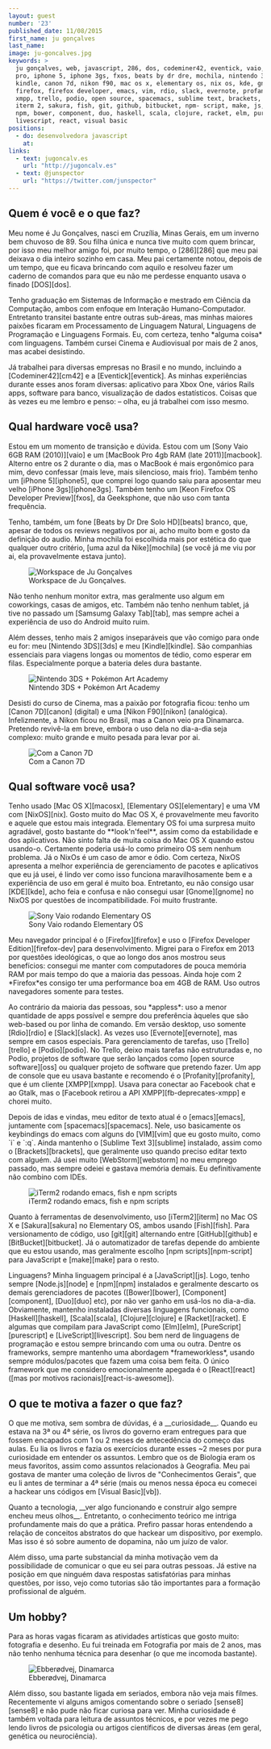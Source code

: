 ```yaml
---
layout: guest
number: '23'
published_date: 11/08/2015
first_name: ju gonçalves
last_name:
image: ju-goncalves.jpg
keywords: >
  ju gonçalves, web, javascript, 286, dos, codeminer42, eventick, vaio, macbook
  pro, iphone 5, iphone 3gs, fxos, beats by dr dre, mochila, nintendo 3ds,
  kindle, canon 7d, nikon f90, mac os x, elementary os, nix os, kde, gnome,
  firefox, firefox developer, emacs, vim, rdio, slack, evernote, profanity,
  xmpp, trello, podio, open source, spacemacs, sublime text, brackets, webstorm,
  iterm 2, sakura, fish, git, github, bitbucket, npm- script, make, js, node,
  npm, bower, component, duo, haskell, scala, clojure, racket, elm, purescript,
  livescript, react, visual basic
positions:
  - do: desenvolvedora javascript
    at:
links:
  - text: jugoncalv.es
    url: "http://jugoncalv.es"
  - text: @junspector
    url: "https://twitter.com/junspector"
---
```


<section class="question">
  <div class="wrapper">
    <div class="question-title-area">
      <h2 class="question-title">Quem é você e o que faz?</h2>
    </div>
    <div class="question-content-area">
      <div class="question-content text">
        <p>
        Meu nome é Ju Gonçalves, nasci em Cruzília, Minas Gerais, em um inverno
        bem chuvoso de 89. Sou filha única e nunca tive muito com quem brincar,
        por isso meu melhor amigo foi, por muito tempo, o [286][286] que meu pai
        deixava o dia inteiro sozinho em casa. Meu pai certamente notou, depois
        de um tempo, que eu ficava brincando com aquilo e resolveu fazer um
        caderno de comandos para que eu não me perdesse enquanto usava o finado
        [DOS][dos].
        </p>
        <p>
        Tenho graduação em Sistemas de Informação e mestrado em Ciência da
        Computação, ambos com enfoque em Interação Humano-Computador. Entretanto
        transitei bastante entre outras sub-áreas, mas minhas maiores paixões
        ficaram em Processamento de Linguagem Natural, Linguagens de Programação
        e Linguagens Formais. Eu, com certeza, tenho *alguma coisa* com
        linguagens. Também cursei Cinema e Audiovisual por mais de 2 anos, mas
        acabei desistindo.
        </p>
        <p>
        Já trabalhei para diversas empresas no Brasil e no mundo, incluindo a
        [Codeminer42][cm42] e a [Eventick][eventick]. As minhas experiências
        durante esses anos foram diversas: aplicativo para Xbox One, vários
        Rails apps, software para banco, visualização de dados estatísticos.
        Coisas que às vezes eu me lembro e penso: – olha, eu já trabalhei com
        isso mesmo.
        </p>
      </div>
    </div>
  </div>
</section>

[286]: http://vignette4.wikia.nocookie.net/uncyclopedia/images/3/31/286.jpg
[dos]: https://en.wikipedia.org/wiki/DOS
[cm42]: http://www.codeminer42.com/
[eventick]: http://www.codeminer42.com/

<section class="question">
  <div class="wrapper">
    <div class="question-title-area">
      <h2 class="question-title">Qual hardware você usa?</h2>
    </div>
    <div class="question-content-area">
      <div class="question-content text">
        <p>
        Estou em um momento de transição e dúvida. Estou com um
        [Sony Vaio 6GB RAM (2010)][vaio] e um
        [MacBook Pro 4gb RAM (late 2011)][macbook]. Alterno entre os 2 durante o
        dia, mas o MacBook é mais ergonômico para mim, devo confessar (mais
        leve, mais silencioso, mais frio). Também tenho um [iPhone 5][iphone5],
        que comprei logo quando saiu para aposentar meu velho
        [iPhone 3gs][iphone3gs]. Também tenho um
        [Keon Firefox OS Developer Preview][fxos], da Geeksphone, que não uso
        com tanta frequência.
        </p>
        <p>
        Tenho, também, um fone [Beats by Dr Dre Solo HD][beats] branco, que,
        apesar de todos os reviews negativos por ai, acho muito bom e gosto da
        definição do audio. Minha mochila foi escolhida mais por estética do que
        qualquer outro critério, [uma azul da Nike][mochila] (se você já me viu
        por ai, ela provavelmente estava junto).
        </p>
        <figure class="image-fit">
          <img src="/images/content/ju-goncalves-workspace.jpg"
               alt="Workspace de Ju Gonçalves" />
          <figcaption class="caption-top">
            Workspace de Ju Gonçalves.
          </figcaption>
        </figure>
        <p>
        Não tenho nenhum monitor extra, mas geralmente uso algum em coworkings,
        casas de amigos, etc. Também não tenho nenhum tablet, já tive no passado
        um [Samsumg Galaxy Tab][tab], mas sempre achei a experiência de uso do
        Android muito ruim.
        </p>
        <p>
        Além desses, tenho mais 2 amigos inseparáveis que vão comigo para onde
        eu for: meu [Nintendo 3DS][3ds] e meu [Kindle][kindle]. São companhias
        essenciais para viagens longas ou momentos de tédio, como esperar em
        filas. Especialmente porque a bateria deles dura bastante.
        </p>
        <figure class="image-fit">
          <img src="/images/content/ju-goncalves-3ds.jpg"
               alt="Nintendo 3DS + Pokémon Art Academy" />
          <figcaption class="caption-bottom">
            Nintendo 3DS + Pokémon Art Academy
          </figcaption>
        </figure>
        <p>
        Desisti do curso de Cinema, mas a paixão por fotografia ficou: tenho um
        [Canon 7D][canon] (digital) e uma [Nikon F90][nikon] (analógica).
        Infelizmente, a Nikon ficou no Brasil, mas a Canon veio pra Dinamarca.
        Pretendo revivê-la em breve, embora o uso dela no dia-a-dia seja
        complexo: muito grande e muito pesada para levar por ai.
        </p>
        <figure class="image-fit">
          <img src="/images/content/ju-goncalves-canon7d.jpg"
               alt="Com a Canon 7D" />
          <figcaption class="caption-top">
            Com a Canon 7D
          </figcaption>
        </figure>
      </div>
    </div>
  </div>
</section>

[vaio]: http://cdn.instructables.com/FN8/HCS7/GVA8VEGE/FN8HCS7GVA8VEGE.MEDIUM.jpg
[macbook]: http://www.everymac.com/systems/apple/macbook_pro/specs/macbook-pro-core-i5-2.4-13-late-2011-unibody-thunderbolt-specs.html
[iphone5]: http://www.techtudo.com.br/tudo-sobre/iphone-5.html
[iphone3gs]: http://www.techtudo.com.br/tudo-sobre/iphone-3gs.html
[fxos]: http://gadgetynews.com/wp-content/uploads/2013/01/Firefox-phone-keon-peak.jpg
[beats]: http://www.digitaltrends.com/headphone-reviews/beats-by-dr-dre-solo-review/
[mochila]: https://standupskateshop.com/wp-content/uploads/2013/04/NIKE-PIEDMONT-BACKPACK-BLUE-RED.jpg
[tab]: http://cdn2.gsmarena.com/vv/pics/samsung/samsung-p1010-galaxy-tab-wi-fi-1.jpg
[3ds]: http://www.techtudo.com.br/tudo-sobre/nintendo-3ds.html
[kindle]: http://www.techtudo.com.br/tudo-sobre/kindle.html
[canon]: http://www.techtudo.com.br/tudo-sobre/canon-eos-7d.html
[nikon]: https://upload.wikimedia.org/wikipedia/commons/b/b9/Nikon_n90s.JPG

<section class="question">
  <div class="wrapper">
    <div class="question-title-area">
      <h2 class="question-title">Qual software você usa?</h2>
    </div>
    <div class="question-content-area">
      <div class="question-content text">
        <p>
        Tenho usado [Mac OS X][macosx], [Elementary OS][elementary] e uma VM com
        [NixOS][nix]. Gosto muito do Mac OS X, é provavelmente meu favorito e
        aquele que estou mais integrada. Elementary OS foi uma surpresa muito
        agradável, gosto bastante do **look'n'feel**, assim como da estabilidade
        e dos aplicativos. Não sinto falta de muita coisa do Mac OS X quando
        estou usando-o. Certamente poderia usá-lo como primeiro OS sem nenhum
        problema. Já o NixOs é um caso de amor e ódio. Com certeza, NixOS
        apresenta a melhor experiência de gerenciamento de pacotes e aplicativos
        que eu já usei, é lindo ver como isso funciona maravilhosamente bem e a
        experiência de uso em geral é muito boa. Entretanto, eu não consigo usar
        [KDE][kde], acho feia e confusa e não consegui usar [Gnome][gnome] no
        NixOS por questões de incompatibilidade. Foi muito frustrante.
        </p>
        <figure class="image-fit">
          <img
            src="/images/content/ju-goncalves-elementary.jpg"
            alt="Sony Vaio rodando Elementary OS"
          />
          <figcaption class="caption-bottom">
            Sony Vaio rodando Elementary OS
          </figcaption>
        </figure>
        <p>
        Meu navegador principal é o [Firefox][firefox] e uso o
        [Firefox Developer Edition][firefox-dev] para desenvolvimento. Migrei
        para o Firefox em 2013 por questões ideológicas, o que ao longo dos anos
        mostrou seus benefícios: consegui me manter com computadores de pouca
        memória RAM por mais tempo do que a maioria das pessoas. Ainda hoje com
        2 *Firefox*es consigo ter uma performance boa em 4GB de RAM. Uso outros
        navegadores somente para testes.
        </p>
        <p>
        Ao contrário da maioria das pessoas, sou *appless*: uso a menor
        quantidade de apps possível e sempre dou preferência àqueles que são
        web-based ou por linha de comando. Em versão desktop, uso somente
        [Rdio][rdio] e [Slack][slack]. As vezes uso [Evernote][evernote], mas
        sempre em casos especiais. Para gerenciamento de tarefas, uso
        [Trello][trello] e [Podio][podio]. No Trello, deixo mais tarefas não
        estruturadas e, no Podio, projetos de software que serão lançados como
        [open source software][oss] ou qualquer projeto de software que pretendo
        fazer. Um app de console que eu usava bastante e recomendo é o
        [Profanity][profanity], que é um cliente [XMPP][xmpp]. Usava para
        conectar ao Facebook chat e ao Gtalk, mas o
        [Facebook retirou a API XMPP][fb-deprecates-xmpp] e chorei muito.
        </p>
        <p>
        Depois de idas e vindas, meu editor de texto atual é o [emacs][emacs],
        juntamente com [spacemacs][spacemacs]. Nele, uso basicamente os
        keybindings do emacs com alguns do [VIM][vim] que eu gosto muito, como
        `i` e `:q`. Ainda mantenho o [Sublime Text 3][sublime] instalado, assim como
        o [Brackets][brackets], que geralmente uso quando preciso editar texto
        com alguém. Já usei muito [WebStorm][webstorm] no meu emprego passado,
        mas sempre odeiei e gastava memória demais. Eu definitivamente não
        combino com IDEs.
        </p>
        <figure class="image-fit">
          <img src="/images/content/ju-goncalves-emacs-iterm-fish.png"
               alt="iTerm2 rodando emacs, fish e npm scripts" />
          <figcaption class="caption-bottom">
            iTerm2 rodando emacs, fish e npm scripts
          </figcaption>
        </figure>
        <p>
        Quanto à ferramentas de desenvolvimento, uso [iTerm2][iterm] no Mac OS
        X e [Sakura][sakura] no Elementary OS, ambos usando [Fish][fish]. Para
        versionamento de código, uso [git][git] alternando entre
        [GitHub][github] e [BitBucket][bitbucket]. Já o automatizador de tarefas
        depende do ambiente que eu estou usando, mas geralmente escolho
        [npm scripts][npm-script] para JavaScript e [make][make] para o resto.
        </p>
        <p>
        Linguagens? Minha linguagem principal é a [JavaScript][js]. Logo, tenho
        sempre [Node.js][node] e [npm][npm] instalados e geralmente descarto os
        demais gerenciadores de pacotes ([Bower][bower], [Component][component],
        [Duo][duo] etc), por não ver ganho em usá-los no dia-a-dia. Obviamente,
        mantenho instaladas diversas linguagens funcionais, como
        [Haskell][haskell], [Scala][scala], [Clojure][clojure] e
        [Racket][racket]. E algumas que compilam para JavaScript como
        [Elm][elm], [PureScript][purescript] e [LiveScript][livescript]. Sou bem
        nerd de linguagens de programação e estou sempre brincando com uma ou
        outra. Dentre os frameworks, sempre mantenho uma abordagem
        *frameworkless*, usando sempre módulos/pacotes que fazem uma coisa bem
        feita. O único framework que me considero emocionalmente apegada é o
        [React][react] ([mas por motivos racionais][react-is-awesome]).
        </p>
      </div>
    </div>
  </div>
</section>

[macosx]: https://pt.wikipedia.org/wiki/OS_X
[elementary]: https://elementary.io/
[nix]: http://nixos.org/
[kde]: https://www.kde.org/
[gnome]: https://www.gnome.org/
[firefox]: https://www.mozilla.org/en-US/firefox/new/
[firefox-dev]: https://www.mozilla.org/en-US/firefox/developer/
[emacs]: https://www.gnu.org/software/emacs/
[vim]: http://www.vim.org/
[rdio]: http://www.rdio.com/home
[slack]: https://slack.com/
[evernote]: https://evernote.com/
[profanity]: http://www.profanity.im/
[xmpp]: http://xmpp.org/
[fb-deprecates-xmpp]: https://developers.facebook.com/docs/chat
[trello]: http://trello.com/
[podio]: https://podio.com/
[oss]: https://en.wikipedia.org/wiki/Open-source_software
[spacemacs]: https://github.com/syl20bnr/spacemacs
[sublime]: http://www.sublimetext.com/3
[brackets]: http://brackets.io/
[webstorm]: https://www.jetbrains.com/webstorm/
[iterm]: https://www.iterm2.com/
[sakura]: https://launchpad.net/sakura
[fish]: http://fishshell.com/
[git]: https://git-scm.com/
[github]: https://github.com/jugoncalves
[bitbucket]: https://bitbucket.org/jugoncalves
[npm-script]: http://blog.keithcirkel.co.uk/how-to-use-npm-as-a-build-tool/
[make]: http://www.gnu.org/software/make/
[js]: https://www.javascript.com/
[node]: https://nodejs.org/
[npm]: http://npmjs.com/
[bower]: http://bower.io/
[component]: https://github.com/componentjs/component
[duo]: http://duojs.org/
[haskell]: https://www.haskell.org/
[scala]: http://www.scala-lang.org/
[clojure]: http://clojure.org/
[racket]: http://racket-lang.org/
[elm]: http://elm-lang.org/
[purescript]: http://www.purescript.org/
[livescript]: http://livescript.net/
[react]: http://facebook.github.io/react/
[react-is-awesome]: http://jlongster.com/Removing-User-Interface-Complexity,-or-Why-React-is-Awesome

<section class="question">
  <div class="wrapper">
    <div class="question-title-area">
      <h2 class="question-title">O que te motiva a fazer o que faz?</h2>
    </div>
    <div class="question-content-area">
      <div class="question-content text">
        <p>
        O que me motiva, sem sombra de dúvidas, é a __curiosidade__. Quando eu
        estava na 3ª ou 4ª série, os livros do governo eram entregues para que
        fossem encapados com 1 ou 2 meses de antecedência do começo das aulas.
        Eu lia os livros e fazia os exercícios durante esses ~2 meses por pura
        curiosidade em entender os assuntos. Lembro que os de Biologia eram os
        meus favoritos, assim como assuntos relacionados à Geografia. Meu pai
        gostava de manter uma coleção de livros de "Conhecimentos Gerais", que
        eu li antes de terminar a 4ª série (mais ou menos nessa época eu comecei
        a hackear uns códigos em [Visual Basic][vb]).
        </p>
        <p>
        Quanto a tecnologia, __ver algo funcionando e construir algo sempre
        encheu meus olhos__. Entretanto, o conhecimento teórico me intriga
        profundamente mais do que a prática. Prefiro passar horas entendendo a
        relação de conceitos abstratos do que hackear um dispositivo, por
        exemplo. Mas isso é só sobre aumento de dopamina, não um juízo de valor.
        </p>
        <p>
        Além disso, uma parte substancial da minha motivação vem da
        possibilidade de comunicar o que eu sei para outras pessoas. Já estive
        na posição em que ninguém dava respostas satisfatórias para minhas
        questões, por isso, vejo como tutorias são tão importantes para a
        formação profissional de alguém.
        </p>
      </div>
    </div>
  </div>
</section>

[vb]: https://en.wikipedia.org/wiki/Visual_Basic

<section class="question">
  <div class="wrapper">
    <div class="question-title-area">
      <h2 class="question-title">Um hobby?</h2>
    </div>
    <div class="question-content-area">
      <div class="question-content text">
        <p>
        Para as horas vagas ficaram as atividades artísticas que gosto muito:
        fotografia e desenho. Eu fui treinada em Fotografia por mais de 2 anos,
        mas não tenho nenhuma técnica para desenhar (o que me incomoda bastante).
        </p>
        <figure class="image-fit">
          <img src="/images/content/ju-goncalves-holte.jpg"
               alt="Ebberødvej, Dinamarca" />
          <figcaption class="caption-bottom">
            Ebberødvej, Dinamarca
          </figcaption>
        </figure>
        <p>
        Além disso, sou bastante ligada em seriados, embora não veja mais
        filmes. Recentemente vi alguns amigos comentando sobre o seriado
        [sense8][sense8] e não pude não ficar curiosa para ver. Minha
        curiosidade é também voltada para leitura de assuntos técnicos, e por
        vezes me pego lendo livros de psicologia ou artigos científicos de
        diversas áreas (em geral, genética ou neurociência).
        </p>
      </div>
    </div>
  </div>
</section>

[sense8]: http://www.imdb.com/title/tt2431438/

